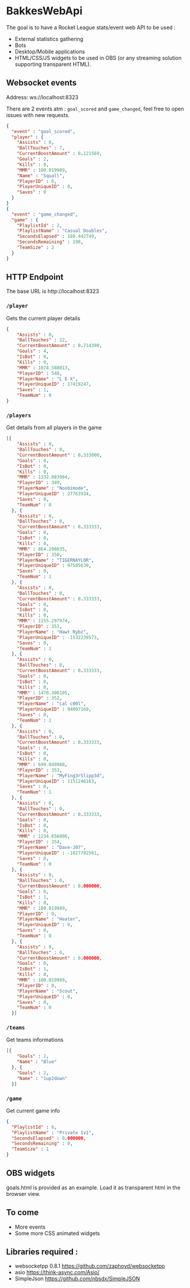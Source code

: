 # BakkesWebApi

The goal is to have a Rocket League stats/event web API to be used : 

- External statistics gathering
- Bots
- Desktop/Mobile applications
- HTML/CSS/JS widgets to be used in OBS (or any streaming solution supporting transparent HTML).

## Websocket events

Address: ws://localhost:8323

There are 2 events atm : `goal_scored` and `game_changed`, feel free to open issues with new requests.

```json
{
  "event" : "goal_scored",
  "player" : {
    "Assists" : 0,
    "BallTouches" : 7,
    "CurrentBoostAmount" : 0.121569,
    "Goals" : 2,
    "Kills" : 0,
    "MMR" : 100.019989,
    "Name" : "Squall",
    "PlayerID" : 0,
    "PlayerUniqueID" : 0,
    "Saves" : 0
  }
}
{
  "event" : "game_changed",
  "game" : {
    "PlaylistId" : 2,
    "PlaylistName" : "Casual Doubles",
    "SecondsElapsed" : 188.442749,
    "SecondsRemaining" : 198,
    "TeamSize" : 2
  }
}
```

## HTTP Endpoint

The base URL is http://localhost:8323

### `/player`

Gets the current player details

```json
{
    "Assists" : 0,
    "BallTouches" : 22,
    "CurrentBoostAmount" : 0.714390,
    "Goals" : 4,
    "IsBot" : 0,
    "Kills" : 0,
    "MMR" : 1074.588013,
    "PlayerID" : 540,
    "PlayerName" : "L E X",
    "PlayerUniqueID" : 17419247,
    "Saves" : 1,
    "TeamNum" : 0
}
```

### `/players`

Get details from all players in the game

```json
[{
    "Assists" : 0,
    "BallTouches" : 0,
    "CurrentBoostAmount" : 0.333000,
    "Goals" : 0,
    "IsBot" : 0,
    "Kills" : 0,
    "MMR" : 1332.083984,
    "PlayerID" : 349,
    "PlayerName" : "Noobimode",
    "PlayerUniqueID" : 27763934,
    "Saves" : 0,
    "TeamNum" : 0
  }, {
    "Assists" : 0,
    "BallTouches" : 0,
    "CurrentBoostAmount" : 0.333333,
    "Goals" : 0,
    "IsBot" : 0,
    "Kills" : 0,
    "MMR" : 864.298035,
    "PlayerID" : 350,
    "PlayerName" : "TIGERNAYLOR",
    "PlayerUniqueID" : 97585630,
    "Saves" : 0,
    "TeamNum" : 1
  }, {
    "Assists" : 0,
    "BallTouches" : 0,
    "CurrentBoostAmount" : 0.333333,
    "Goals" : 0,
    "IsBot" : 0,
    "Kills" : 0,
    "MMR" : 1155.297974,
    "PlayerID" : 351,
    "PlayerName" : "Hawt Rybz",
    "PlayerUniqueID" : -1532239573,
    "Saves" : 0,
    "TeamNum" : 1
  }, {
    "Assists" : 0,
    "BallTouches" : 0,
    "CurrentBoostAmount" : 0.333333,
    "Goals" : 0,
    "IsBot" : 0,
    "Kills" : 0,
    "MMR" : 1470.308105,
    "PlayerID" : 352,
    "PlayerName" : "cal c00l",
    "PlayerUniqueID" : 94007169,
    "Saves" : 0,
    "TeamNum" : 1
  }, {
    "Assists" : 0,
    "BallTouches" : 0,
    "CurrentBoostAmount" : 0.333333,
    "Goals" : 0,
    "IsBot" : 0,
    "Kills" : 0,
    "MMR" : 699.049988,
    "PlayerID" : 353,
    "PlayerName" : "MyFing3rSlipp3d",
    "PlayerUniqueID" : 1151246163,
    "Saves" : 0,
    "TeamNum" : 1
  }, {
    "Assists" : 0,
    "BallTouches" : 0,
    "CurrentBoostAmount" : 0.333333,
    "Goals" : 0,
    "IsBot" : 0,
    "Kills" : 0,
    "MMR" : 1234.656006,
    "PlayerID" : 354,
    "PlayerName" : "Dave-J07",
    "PlayerUniqueID" : -1027782561,
    "Saves" : 0,
    "TeamNum" : 0
  }, {
    "Assists" : 0,
    "BallTouches" : 0,
    "CurrentBoostAmount" : 0.000000,
    "Goals" : 0,
    "IsBot" : 1,
    "Kills" : 0,
    "MMR" : 100.019989,
    "PlayerID" : 0,
    "PlayerName" : "Heater",
    "PlayerUniqueID" : 0,
    "Saves" : 0,
    "TeamNum" : 0
  }, {
    "Assists" : 0,
    "BallTouches" : 0,
    "CurrentBoostAmount" : 0.000000,
    "Goals" : 0,
    "IsBot" : 1,
    "Kills" : 0,
    "MMR" : 100.019989,
    "PlayerID" : 0,
    "PlayerName" : "Scout",
    "PlayerUniqueID" : 0,
    "Saves" : 0,
    "TeamNum" : 0
  }]
```

### `/teams`

Get teams informations

```json
[{
    "Goals" : 2,
    "Name" : "Blue"
  }, {
    "Goals" : 2,
    "Name" : "1up2down"
  }]
```


### `/game`

Get current game info

```json
{
  "PlaylistId" : 6,
  "PlaylistName" : "Private 1v1",
  "SecondsElapsed" : 0.000000,
  "SecondsRemaining" : 0,
  "TeamSize" : 1
}
```

## OBS widgets

goals.html is provided as an example. Load it as transparent html in the browser view.

## To come

- More events
- Some more CSS animated widgets

## Libraries required :

- websocketpp 0.8.1 https://github.com/zaphoyd/websocketpp
- asio https://think-async.com/Asio/
- SimpleJson https://github.com/nbsdx/SimpleJSON